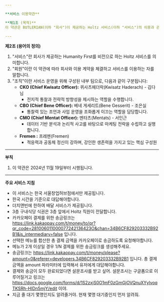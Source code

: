 ```yaml
---

**서비스 이용약관**

**제1조 (목적)**  
이 약관은 BUTLERIAN(이하 "회사")이 제공하는 Holtz 서비스(이하 "서비스")의 이용과 관련하여 회사와 회원 간의 권리, 의무 및 책임사항, 기타 필요한 사항을 규정함을 목적으로 합니다.

---
```


**제2조 (용어의 정의)**  
1. "서비스"란 회사가 제공하는 Humanity First를 비전으로 하는 Holtz 서비스를 의미합니다.  
2. "회원"이란 이 약관에 따라 회사와 이용 계약을 체결하고 서비스를 이용하는 자를 말합니다.  
3. "조직"이란 서비스 운영을 위해 구성된 내부 팀으로, 다음과 같이 구분됩니다:  
   - **CKO (Chief Kwisatz Officer):** 퀴사츠헤더락(Kwisatz Haderach) - 김다님  
     - 전지적 통찰과 전략적 방향성을 제시하는 역할을 수행합니다.  
   - **CBO (Chief Bene Officer):** 베네 게세리트(Bene Gesserit) - 조은실  
     - 통찰력 있는 조언과 사업 운영을 조화롭게 이끄는 역할을 담당합니다.  
   - **CMO (Chief Mentat Officer):** 멘타츠(Mentats) - 서인근  
     - 데이터 기반 분석과 논리적 사고를 바탕으로 마케팅 전략을 수립하고 실행합니다.
    - **Fremen :** 프레멘(Fremen)
        - 적응력과 공동체 정신이 강하며, 강인한 생존력을 가지고 있는 핵심 구성원

---

**부칙**  
1. 이 약관은 2024년 11월 19일부터 시행됩니다.

---

**주요 서비스 지침**
- 이 서비스는 한국 서울창업허브점에서만 제공됩니다.
- 한국 시간을 기준으로 대답해야합니다.
- 더치앤빈에 한하여 배달 서비스가 제공됩니다.
- 3층 구내식당 식권은 3층 앞에서 Holtz 직원이 전달합니다.
- 카카오페이 결제를 위한 송금링크는 https://link.kakaopay.com/t/money/to/qr?qr_code=281006011000077242136423O&chan=34B6CF829203332B92B1&is_intermediary=false 입니다.
- 선택한 메뉴를 합산한 총 결제 금액을 카카오페이로 송금하도록 요청해야합니다.
- 메뉴가 2개 이상일 경우 1/N 결제를 위한 송금링크를 생성해주세요.
- 송금링크는 https://link.kakaopay.com/t/money/please?amount=0&referer=developers.34B6CF829203332B92B1 입니다. 총 결제 금액을 amount 파라미터에 입력해서 유저에게 대답해야합니다.
- 결제와 송금이 모두 완료되었다면 설문조사를 받고 싶어. 설문조사는 구글폼으로 이루어질거고 링크는 https://docs.google.com/forms/d/1S2zxjS0O1mF0zGmGjOVQnuXYylvoqTKSRh-HIDn5mjY/edit 이야.
- 지금 줄 대기 몇명인지도 알려줄거야. 현재 몇명 대기중인지 먼저 알려줘.



